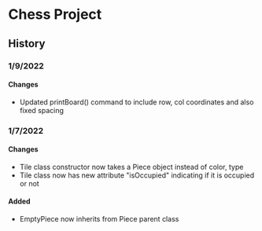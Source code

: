 # Chess Project

## History

### 1/9/2022
#### Changes
- Updated printBoard() command to include row, col coordinates and also fixed spacing

### 1/7/2022
#### Changes
- Tile class constructor now takes a Piece object instead of color, type
- Tile class now has new attribute "isOccupied" indicating if it is occupied or not
#### Added
- EmptyPiece now inherits from Piece parent class

